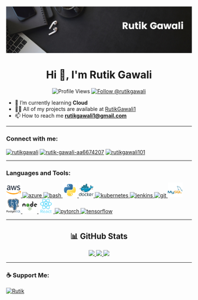 ![logo](https://github.com/RutikGawali1/RutikGawali1/blob/main/Black%20Minimal%20Motivation%20Quote%20LinkedIn%20Banner.png)

<h1 align="center">Hi 👋, I'm Rutik Gawali</h1>
<div align="center">

  <!-- Profile Views -->
  <img src="https://komarev.com/ghpvc/?username=rutikgawali1&label=👀 Profile Views&color=blueviolet&style=for-the-badge" alt="Profile Views" />

  <!-- Twitter Follow -->
  <a href="https://twitter.com/rutikgawali" target="_blank">
    <img src="https://img.shields.io/twitter/follow/rutikgawali?logo=twitter&style=for-the-badge&color=1DA1F2" alt="Follow @rutikgawali" />
  </a>

</div>

- 🌱 I’m currently learning **Cloud**  
- 👨‍💻 All of my projects are available at [RutikGawali1](https://github.com/RutikGawali1)  
- 📫 How to reach me **rutikgawali1@gmail.com**  

---

<h3 align="left">Connect with me:</h3>
<p align="left">
<a href="https://twitter.com/rutikgawali" target="blank"><img align="center" src="https://raw.githubusercontent.com/rahuldkjain/github-profile-readme-generator/master/src/images/icons/Social/twitter.svg" alt="rutikgawali" height="30" width="40" /></a>
<a href="https://linkedin.com/in/rutik-gawali-aa6674207" target="blank"><img align="center" src="https://raw.githubusercontent.com/rahuldkjain/github-profile-readme-generator/master/src/images/icons/Social/linked-in-alt.svg" alt="rutik-gawali-aa6674207" height="30" width="40" /></a>
<a href="https://www.hackerrank.com/rutikgawali101" target="blank"><img align="center" src="https://raw.githubusercontent.com/rahuldkjain/github-profile-readme-generator/master/src/images/icons/Social/hackerrank.svg" alt="rutikgawali101" height="30" width="40" /></a>
</p>

---

<h3 align="left">Languages and Tools:</h3>
<p align="left">
  <a href="https://aws.amazon.com" target="_blank" rel="noreferrer"> <img src="https://raw.githubusercontent.com/devicons/devicon/master/icons/amazonwebservices/amazonwebservices-original-wordmark.svg" alt="aws" width="40" height="40"/> </a>
  <a href="https://azure.microsoft.com/en-in/" target="_blank" rel="noreferrer"> <img src="https://www.vectorlogo.zone/logos/microsoft_azure/microsoft_azure-icon.svg" alt="azure" width="40" height="40"/> </a>
  <a href="https://www.gnu.org/software/bash/" target="_blank" rel="noreferrer"> <img src="https://www.vectorlogo.zone/logos/gnu_bash/gnu_bash-icon.svg" alt="bash" width="40" height="40"/> </a>
  <a href="https://www.python.org" target="_blank" rel="noreferrer"> <img src="https://raw.githubusercontent.com/devicons/devicon/master/icons/python/python-original.svg" alt="python" width="40" height="40"/> </a>
  <a href="https://www.docker.com/" target="_blank" rel="noreferrer"> <img src="https://raw.githubusercontent.com/devicons/devicon/master/icons/docker/docker-original-wordmark.svg" alt="docker" width="40" height="40"/> </a>
  <a href="https://kubernetes.io" target="_blank" rel="noreferrer"> <img src="https://www.vectorlogo.zone/logos/kubernetes/kubernetes-icon.svg" alt="kubernetes" width="40" height="40"/> </a>
  <a href="https://www.jenkins.io" target="_blank" rel="noreferrer"> <img src="https://www.vectorlogo.zone/logos/jenkins/jenkins-icon.svg" alt="jenkins" width="40" height="40"/> </a>
  <a href="https://git-scm.com/" target="_blank" rel="noreferrer"> <img src="https://www.vectorlogo.zone/logos/git-scm/git-scm-icon.svg" alt="git" width="40" height="40"/> </a>
  <a href="https://www.mysql.com/" target="_blank" rel="noreferrer"> <img src="https://raw.githubusercontent.com/devicons/devicon/master/icons/mysql/mysql-original-wordmark.svg" alt="mysql" width="40" height="40"/> </a>
  <a href="https://www.postgresql.org" target="_blank" rel="noreferrer"> <img src="https://raw.githubusercontent.com/devicons/devicon/master/icons/postgresql/postgresql-original-wordmark.svg" alt="postgresql" width="40" height="40"/> </a>
  <a href="https://nodejs.org" target="_blank" rel="noreferrer"> <img src="https://raw.githubusercontent.com/devicons/devicon/master/icons/nodejs/nodejs-original-wordmark.svg" alt="nodejs" width="40" height="40"/> </a>
  <a href="https://reactjs.org/" target="_blank" rel="noreferrer"> <img src="https://raw.githubusercontent.com/devicons/devicon/master/icons/react/react-original-wordmark.svg" alt="react" width="40" height="40"/> </a>
  <a href="https://pytorch.org/" target="_blank" rel="noreferrer"> <img src="https://www.vectorlogo.zone/logos/pytorch/pytorch-icon.svg" alt="pytorch" width="40" height="40"/> </a>
  <a href="https://www.tensorflow.org" target="_blank" rel="noreferrer"> <img src="https://www.vectorlogo.zone/logos/tensorflow/tensorflow-icon.svg" alt="tensorflow" width="40" height="40"/> </a>
</p>

---

<h2 align="center">📊 GitHub Stats</h2>

<div align="center">

  <!-- GitHub Stats -->
  <a href="https://github.com/rutikgawali1">
    <img src="https://github-readme-stats.vercel.app/api?username=rutikgawali1&show_icons=true&theme=tokyonight&hide_border=true&count_private=true" height="180px"/>
  </a>

  <!-- Donut Chart of Languages -->
  <a href="https://github.com/rutikgawali1">
    <img src="https://github-readme-stats.vercel.app/api/top-langs/?username=rutikgawali1&layout=donut&theme=tokyonight&hide_border=true" height="180px"/>
  </a>

  <!-- Streak Stats -->
  <a href="https://github.com/rutikgawali1">
    <img src="https://github-readme-streak-stats.herokuapp.com?user=rutikgawali1&theme=tokyonight&hide_border=true" height="180px"/>
  </a>

</div>

---

<h3 align="left">☕ Support Me:</h3>
<p><a href="https://www.buymeacoffee.com/Rutik"> <img align="center" src="https://cdn.buymeacoffee.com/buttons/v2/default-yellow.png" height="50" width="210" alt="Rutik" /></a></p>
